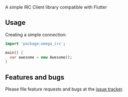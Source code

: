 A simple IRC Client library compatible with Flutter

## Usage

Creating a simple connection:

```dart
import 'package:omega_irc';

main() {
  var awesome = new Awesome();
}
```

## Features and bugs

Please file feature requests and bugs at the [issue tracker][tracker].

[tracker]: https://github.com/superlinkx/omega_irc/issues
